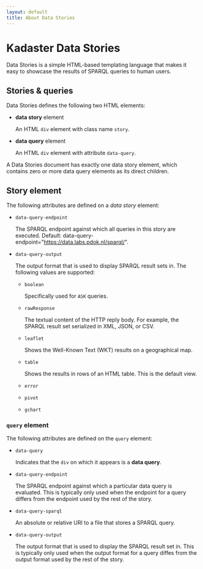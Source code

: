 ```yaml
---
layout: default
title: About Data Stories
---
```


# Kadaster Data Stories

Data Stories is a simple HTML-based templating language that makes it
easy to showcase the results of SPARQL queries to human users.

## Stories & queries

Data Stories defines the following two HTML elements:

  * **data story** element
  
    An HTML `div` element with class name `story`.

  * **data query** element

    An HTML `div` element with attribute `data-query`.

A Data Stories document has exactly one data story element, which
contains zero or more data query elements as its direct children.

## Story element

The following attributes are defined on a *data story* element:

  * `data-query-endpoint`

    The SPARQL endpoint against which all queries in this story are
    executed. Default: data-query-endpoint="https://data.labs.pdok.nl/sparql/".

  * `data-query-output`

    The output format that is used to display SPARQL result sets in.
    The following values are supported:
  
    * `boolean`

      Specifically used for `ASK` queries.

    * `rawResponse`

      The textual content of the HTTP reply body.  For example, the
      SPARQL result set serialized in XML, JSON, or CSV.

    * `leaflet`

      Shows the Well-Known Text (WKT) results on a geographical map.

    * `table`

      Shows the results in rows of an HTML table.  This is the default
      view.

    * `error`

    * `pivot`

    * `gchart`

### `query` element

The following attributes are defined on the `query` element:

  * `data-query`
  
    Indicates that the `div` on which it appears is a **data query**.
  
  * `data-query-endpoint`
  
    The SPARQL endpoint against which a particular data query is
    evaluated.  This is typically only used when the endpoint for a
    query differs from the endpoint used by the rest of the story.

  * `data-query-sparql`

    An absolute or relative URI to a file that stores a SPARQL query.
  
  * `data-query-output`

    The output format that is used to display the SPARQL result set
    in.  This is typically only used when the output format for a
    query diffes from the output format used by the rest of the story.
